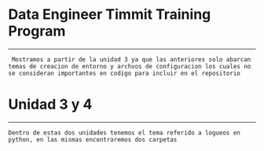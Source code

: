 # Data Engineer Timmit Training Program

----

`` 
Mostramos a partir de la unidad 3 ya que las anteriores solo abarcan temas de creacion de entorno y archvos de configuracion los cuales no se consideran importantes en codigo para incluir en el repositorio
``

# Unidad 3 y 4
----

``
Dentro de estas dos unidades tenemos el tema referido a logueos en python, en las mismas encontraremos dos carpetas
``